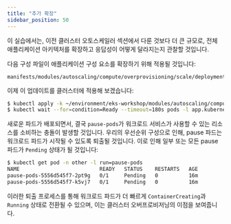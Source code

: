 ```yaml
---
title: "추가 확장"
sidebar_position: 50
---
```

이 실습에서는, 이전 클러스터 오토스케일러 섹션에서 다룬 것보다 더 큰 규모로, 전체 애플리케이션 아키텍처를 확장하고 응답성이 어떻게 달라지는지 관찰할 것입니다.

다음 구성 파일이 애플리케이션 구성 요소를 확장하기 위해 적용될 것입니다:

```file
manifests/modules/autoscaling/compute/overprovisioning/scale/deployment.yaml
```

이제 이 업데이트를 클러스터에 적용해 보겠습니다:

```bash
$ kubectl apply -k ~/environment/eks-workshop/modules/autoscaling/compute/overprovisioning/scale
$ kubectl wait --for=condition=Ready --timeout=180s pods -l app.kubernetes.io/created-by=eks-workshop -A
```

새로운 파드가 배포되면서, 결국 `pause-pods`가 워크로드 서비스가 사용할 수 있는 리소스를 소비하는 충돌이 발생할 것입니다. 우리의 우선순위 구성으로 인해, pause 파드는 워크로드 파드가 시작될 수 있도록 퇴출될 것입니다. 이로 인해 일부 또는 모든 pause 파드가 `Pending` 상태가 될 것입니다:

```bash
$ kubectl get pod -n other -l run=pause-pods
NAME                          READY   STATUS    RESTARTS   AGE
pause-pods-5556d545f7-2pt9g   0/1     Pending   0          16m
pause-pods-5556d545f7-k5vj7   0/1     Pending   0          16m
```

이러한 퇴출 프로세스를 통해 워크로드 파드가 더 빠르게 `ContainerCreating`과 `Running` 상태로 전환될 수 있으며, 이는 클러스터 오버프로비저닝의 이점을 보여줍니다.
